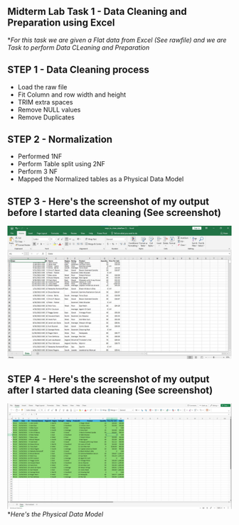 ## Midterm Lab Task 1 - Data Cleaning and Preparation using Excel

**For this task we are given a Flat data from Excel (See rawfile) and we are Task to perform Data CLeaning and Preparation*

## STEP 1 - Data Cleaning process
- Load the raw file
- Fit Column and row width and height
- TRIM extra spaces
- Remove NULL values
- Remove Duplicates
## STEP 2 - Normalization
- Performed 1NF
- Perform Table split using 2NF
- Perform 3 NF
- Mapped the Normalized tables as a Physical Data Model
## STEP 3 - Here's the screenshot of my output before I started data cleaning (See screenshot)
![Raw File](https://github.com/silerio06/EDM-Portfolio/blob/main/Midterm%20Task%201/Images/before.png)
## STEP 4 - Here's the screenshot of my output after I started data cleaning (See screenshot)
![Clean Data](https://github.com/silerio06/EDM-Portfolio/blob/main/Midterm%20Task%201/Images/CleanData.jpg)
**Here's the Physical Data Model*

